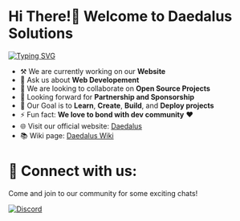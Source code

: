 # Hi There!👋 Welcome to Daedalus Solutions 

[![Typing SVG](https://readme-typing-svg.demolab.com?font=Fira+Code&weight=600&pause=700&color=15F4EE&vCenter=true&width=685&height=20&lines=Crafting+Digital+Delights;+And+providing+solutions+for+the+Community)](https://git.io/typing-svg)

<!-- [comment]: <img alt="banner" align="center" width="100%" height="40%" src="./images/logo1.jpg" /> -->
<!-- [comment]: <img alt="banner" align="center" width="100%" height="40%" src="./images/logo2.jpg" /> -->

-    ⚒ We are currently working on our **Website**    
-   💬 Ask us about **Web Developement**
-   🤝 We are looking to collaborate on **Open Source Projects**
-   🤔 Looking forward for **Partnership and Sponsorship**
-   🎯 Our Goal is to **Learn**, **Create**, **Build**, and **Deploy projects** 
-   ⚡ Fun fact: **We love to bond with dev community** ❤️
-   🌐 Visit our official website: [Daedalus](https://daedalus.codes) 
-   📚 Wiki page: [Daedalus Wiki](https://wiki.daedalus.codes)
# 🔗 Connect with us:
Come and join to our community for some exciting chats!
<!---[![LinkedIn](https://img.shields.io/badge/name-0077B5?&logo=linkedin&logoColor=white)](https://www.linkedin.com/in/name)-->
<!---[![Instagram](https://img.shields.io/badge/name-E4405F?&logo=instagram&logoColor=white)](https://www.instagram.com/name)-->
<!---[![Facebook](https://img.shields.io/badge/name-2374E1?logo=facebook&logoColor=white)](https://www.facebook.com/name)-->
<!---[![Twitter](https://img.shields.io/badge/name-1DA1F2?&logo=twitter&logoColor=white)](https://twitter.com/name)-->
[![Discord](https://img.shields.io/badge/daedalusdev-%237289DA.svg?logo=discord&logoColor=white)](https://discord.gg/daedalusdev)

<!---# ⚙️ Tech Stacks:
<!---[![Tech Stacks](https://skillicons.dev/icons?i=react,typescript,js,html,css,vite,nextjs,webpack,dart,androidstudio,php,python,cpp,java,tailwind,sass,bootstrap,materialui,emotion,nodejs,express,mongodb,mysql,netlify,vercel,sequelize,postman,figma,git,github,githubactions,bash,vscode,md,svelte,express,vanillaJS)](https://skillicons.dev)
